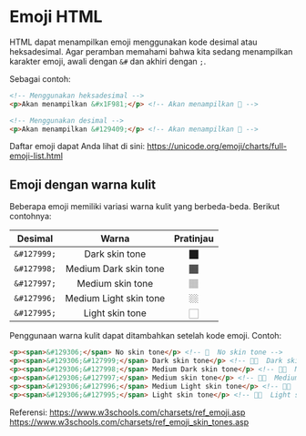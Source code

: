 # Emoji HTML

HTML dapat menampilkan emoji menggunakan kode desimal atau heksadesimal. Agar peramban memahami bahwa kita sedang menampilkan karakter emoji, awali dengan `&#` dan akhiri dengan `;`.

Sebagai contoh:

```html
<!-- Menggunakan heksadesimal -->
<p>Akan menampilkan &#x1F981;</p> <!-- Akan menampilkan 🦁 -->

<!-- Menggunakan desimal -->
<p>Akan menampilkan &#129409;</p> <!-- Akan menampilkan 🦁 -->
```

Daftar emoji dapat Anda lihat di sini: https://unicode.org/emoji/charts/full-emoji-list.html

## Emoji dengan warna kulit

Beberapa emoji memiliki variasi warna kulit yang berbeda-beda. Berikut contohnya:

|   Desimal   |         Warna          | Pratinjau |
| :---------: | :--------------------: | :-------: |
| `&#127999;` |     Dark skin tone     | &#127999; |
| `&#127998;` | Medium Dark skin tone  | &#127998; |
| `&#127997;` |    Medium skin tone    | &#127997; |
| `&#127996;` | Medium Light skin tone | &#127996; |
| `&#127995;` |    Light skin tone     | &#127995; |

Penggunaan warna kulit dapat ditambahkan setelah kode emoji. Contoh:

```html
<p><span>&#129306;</span> No skin tone</p> <!-- 🤚  No skin tone -->
<p><span>&#129306;&#127999;</span> Dark skin tone</p> <!-- 🤚🏿  Dark skin tone -->
<p><span>&#129306;&#127998;</span> Medium Dark skin tone</p> <!-- 🤚🏾  Medium Dark skin tone -->
<p><span>&#129306;&#127997;</span> Medium skin tone</p> <!-- 🤚🏽  Medium skin tone -->
<p><span>&#129306;&#127996;</span> Medium Light skin tone</p> <!-- 🤚🏼  Medium Light skin tone -->
<p><span>&#129306;&#127995;</span> Light skin tone</p> <!-- 🤚🏻  Light skin tone -->
```

Referensi:
https://www.w3schools.com/charsets/ref_emoji.asp
https://www.w3schools.com/charsets/ref_emoji_skin_tones.asp
